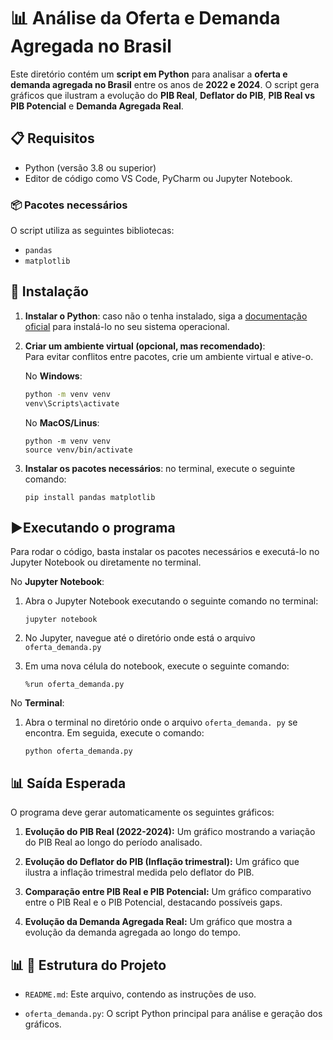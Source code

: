 # 📊 Análise da Oferta e Demanda Agregada no Brasil

Este diretório contém um **script em Python** para analisar a **oferta e demanda agregada no Brasil** entre os anos de **2022 e 2024**. O script gera gráficos que ilustram a evolução do **PIB Real**, **Deflator do PIB**, **PIB Real vs PIB Potencial** e **Demanda Agregada Real**.

## 📋 Requisitos

- Python (versão 3.8 ou superior)
- Editor de código como VS Code, PyCharm ou Jupyter Notebook.

### 📦 Pacotes necessários

O script utiliza as seguintes bibliotecas:

- `pandas`
- `matplotlib`

## 🔧 Instalação

1. **Instalar o Python**: caso não o tenha instalado, siga a [documentação oficial](https://www.python.org/downloads/) para instalá-lo no seu sistema operacional.

2. **Criar um ambiente virtual (opcional, mas recomendado)**:  
   Para evitar conflitos entre pacotes, crie um ambiente virtual e ative-o.

   No **Windows**:
   ```bash
   python -m venv venv
   venv\Scripts\activate
   ```

   No **MacOS/Linus**:
   ```
   python -m venv venv
   source venv/bin/activate
   ```

3. **Instalar os pacotes necessários**: no terminal, execute o seguinte comando: 
   ```
   pip install pandas matplotlib
   ```

## ▶️Executando o programa

Para rodar o código, basta instalar os pacotes necessários e executá-lo no Jupyter Notebook ou diretamente no terminal.

No **Jupyter Notebook**:

1. Abra o Jupyter Notebook executando o seguinte comando no terminal:
   ```
   jupyter notebook
   ```

2. No Jupyter, navegue até o diretório onde está o arquivo `oferta_demanda.py`

3. Em uma nova célula do notebook, execute o seguinte comando:
   ```
   %run oferta_demanda.py
   ```

No **Terminal**:

1. Abra o terminal no diretório onde o arquivo `oferta_demanda. py` se encontra. Em seguida, execute o comando:
   ```
   python oferta_demanda.py
   ```

## 📊 Saída Esperada

O programa deve gerar automaticamente os seguintes gráficos:

1. **Evolução do PIB Real (2022-2024):**
Um gráfico mostrando a variação do PIB Real ao longo do período analisado.

2. **Evolução do Deflator do PIB (Inflação trimestral):**
Um gráfico que ilustra a inflação trimestral medida pelo deflator do PIB.

3. **Comparação entre PIB Real e PIB Potencial:**
Um gráfico comparativo entre o PIB Real e o PIB Potencial, destacando possíveis gaps.

4. **Evolução da Demanda Agregada Real:**
Um gráfico que mostra a evolução da demanda agregada ao longo do tempo.

## 📊 📁 Estrutura do Projeto

- `README.md`: Este arquivo, contendo as instruções de uso.

- `oferta_demanda.py`: O script Python principal para análise e geração dos gráficos.

